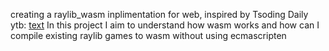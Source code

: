 creating a raylib_wasm inplimentation for web, inspired by Tsoding Daily ytb: [text](https://www.youtube.com/@TsodingDaily)
In this project I aim to understand how wasm works and how can I compile existing raylib games to wasm without using ecmascripten